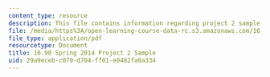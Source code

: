 ```yaml
---
content_type: resource
description: This file contains information regarding project 2 sample.
file: /media/https%3A/open-learning-course-data-rc.s3.amazonaws.com/16-90-computational-methods-in-aerospace-engineering-spring-2014/29a9ecebc070d704ff01e0482fa0a334_MIT16_90S14_AF_project2.pdf
file_type: application/pdf
resourcetype: Document
title: 16.90 Spring 2014 Project 2 Sample
uid: 29a9eceb-c070-d704-ff01-e0482fa0a334
---
```

